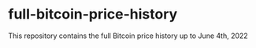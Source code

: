 # full-bitcoin-price-history
This repository contains the full Bitcoin price history up to June 4th, 2022
